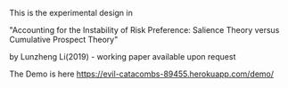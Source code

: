 This is the experimental design in

"Accounting for the Instability of Risk Preference: Salience Theory versus Cumulative Prospect Theory" 

by Lunzheng Li(2019) - working paper available upon request

The Demo is here https://evil-catacombs-89455.herokuapp.com/demo/

